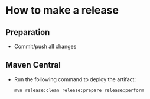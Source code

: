How to make a release
=====================

Preparation
-----------

* Commit/push all changes


Maven Central
-------------

* Run the following command to deploy the artifact:

  ```
  mvn release:clean release:prepare release:perform
  ```

